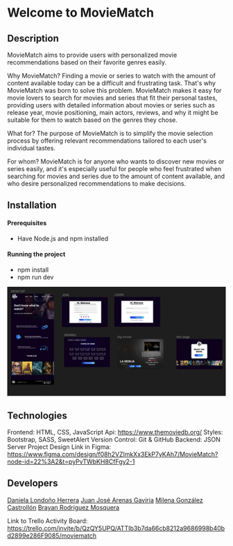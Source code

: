 # Welcome to MovieMatch


## Description

MovieMatch aims to provide users with personalized movie recommendations based on their favorite genres easily.

Why MovieMatch?
Finding a movie or series to watch with the amount of content available today can be a difficult and frustrating task. That's why MovieMatch was born to solve this problem. MovieMatch makes it easy for movie lovers to search for movies and series that fit their personal tastes, providing users with detailed information about movies or series such as release year, movie positioning, main actors, reviews, and why it might be suitable for them to watch based on the genres they chose.

What for?
The purpose of MovieMatch is to simplify the movie selection process by offering relevant recommendations tailored to each user's individual tastes.

For whom?
MovieMatch is for anyone who wants to discover new movies or series easily, and it's especially useful for people who feel frustrated when searching for movies and series due to the amount of content available, and who desire personalized recommendations to make decisions.


## Installation 

#### Prerequisites

- Have Node.js and npm installed

#### Running the project

- npm install
- npm run dev

![MovieMatch](/public/img/figma.png "Figma")


## Technologies

Frontend: HTML, CSS, JavaScript
Api: https://www.themoviedb.org/
Styles: Bootstrap, SASS, SweetAlert
Version Control: Git & GitHub
Backend: JSON Server
Project Design Link in Figma:
https://www.figma.com/design/f08h2VZlmkXx3EkP7yKAh7/MovieMatch?node-id=22%3A2&t=pyPvTWbKH8CfFgy2-1



## Developers

[Daniela Londoño Herrera](https://github.com/daniela03h)
[Juan José Arenas Gaviria](https://github.com/jarenas1)
[Milena González Castrollón](https://github.com/milena-727)
[Brayan Rodríguez Mosquera](https://github.com/Duvingrand)

Link to Trello Activity Board:
https://trello.com/invite/b/QzQY5UPQ/ATTIb3b7da66cb8212a9686998b40bd2899e286F9085/moviematch

